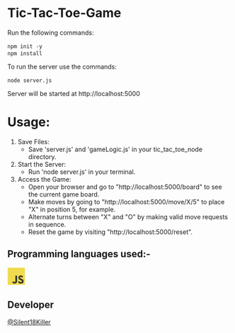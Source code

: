# Tic-Tac-Toe-Game

Run the following commands:
<br />
```
npm init -y
npm install
```

To run the server use the commands:
```
node server.js
```

Server will be started at http://localhost:5000

# Usage:
1. Save Files:
      - Save 'server.js' and 'gameLogic.js' in your tic_tac_toe_node directory.
2. Start the Server:
      - Run 'node server.js' in your terminal.
4. Access the Game:
      - Open your browser and go to "http://localhost:5000/board" to see the current game board.
      - Make moves by going to "http://localhost:5000/move/X/5" to place "X" in position 5, for example.
      - Alternate turns between "X" and "O" by making valid move requests in sequence.
      - Reset the game by visiting "http://localhost:5000/reset".


## Programming languages used:-
<p align="left">
  <a href="https://developer.mozilla.org/en-US/docs/Web/JavaScript" target="_blank" rel="noreferrer"> <img src="https://raw.githubusercontent.com/devicons/devicon/master/icons/javascript/javascript-original.svg" alt="javascript" width="40" height="40"/> </a>
</p>

## Developer
   [@Silent18Killer](https://github.com/Silent18Killer)
